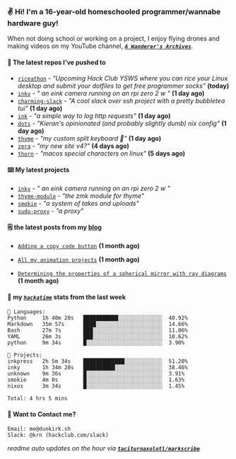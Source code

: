 ### ✌️ Hi! I'm a 16-year-old homeschooled programmer/wannabe hardware guy!

When not doing school or working on a project, I enjoy flying drones and making videos on my YouTube channel, [**_`A Wanderer's Archives`_**](https://youtube.com/@wanderer.archives).

#### 👷 The latest repos I've pushed to

- [`riceathon`](https://github.com/hackclub/riceathon) - _"Upcoming Hack Club YSWS where you can rice your Linux desktop and submit your dotfiles to get free programmer socks"_ **(today)**
- [`inky`](https://github.com/taciturnaxolotl/inky) - _" an eink camera running on an rpi zero 2 w "_ **(1 day ago)**
- [`charming-slack`](https://github.com/taciturnaxolotl/charming-slack) - _"A cool slack over ssh project with a pretty bubbletea tui"_ **(1 day ago)**
- [`ink`](https://github.com/taciturnaxolotl/ink) - _"a simple way to log http requests"_ **(1 day ago)**
- [`dots`](https://github.com/taciturnaxolotl/dots) - _"Kieran's opinionated (and probably slightly dumb) nix config"_ **(1 day ago)**
- [`thyme`](https://github.com/taciturnaxolotl/thyme) - _"my custom split keyboard 🫶"_ **(1 day ago)**
- [`zera`](https://github.com/taciturnaxolotl/zera) - _"my new site v4?"_ **(4 days ago)**
- [`thorn`](https://github.com/taciturnaxolotl/thorn) - _"macos special characters on linux"_ **(5 days ago)**

#### ⌨️ My latest projects

- [`inky`](https://github.com/taciturnaxolotl/inky) - _" an eink camera running on an rpi zero 2 w "_
- [`thyme-module`](https://github.com/taciturnaxolotl/thyme-module) - _"the zmk module for thyme"_
- [`smokie`](https://github.com/taciturnaxolotl/smokie) - _"a system of takes and uploads"_
- [`sudo-proxy`](https://github.com/taciturnaxolotl/sudo-proxy) - _"a proxy"_

#### 🗒️ the latest posts from my [blog](https://dunkirk.sh)

- [`Adding a copy code button`](https://dunkirk.sh/blog/adding-a-copy-button/) **(1 month ago)**

- [`All my animation projects`](https://dunkirk.sh/blog/my-animations/) **(1 month ago)**

- [`Determining the properties of a spherical mirror with ray diagrams`](https://dunkirk.sh/blog/spherical-ray-diagrams/) **(1 month ago)**



#### 📡 my [_`hackatime`_](https://waka.hackclub.com) stats from the last week

```text
💾 Languages:
Python     1h 40m 20s   ███████████░░░░░░░░░░░░░░  40.92%
Markdown   35m 57s      ████░░░░░░░░░░░░░░░░░░░░░  14.66%
Bash       27m 7s       ███░░░░░░░░░░░░░░░░░░░░░░  11.06%
YAML       26m 3s       ███░░░░░░░░░░░░░░░░░░░░░░  10.62%
python     9m 34s       █░░░░░░░░░░░░░░░░░░░░░░░░  3.90%

💼 Projects:
inkpress   2h 5m 34s    █████████████░░░░░░░░░░░░  51.20%
inky       1h 34m 20s   ██████████░░░░░░░░░░░░░░░  38.46%
unknown    9m 36s       █░░░░░░░░░░░░░░░░░░░░░░░░  3.91%
smokie     4m 0s        █░░░░░░░░░░░░░░░░░░░░░░░░  1.63%
nixos      3m 34s       █░░░░░░░░░░░░░░░░░░░░░░░░  1.45%

Total: 4 hrs 5 mins
```

#### 📮 Want to Contact me?

```text
Email: me@dunkirk.sh
Slack: @krn (hackclub.com/slack)
```

_readme auto updates on the hour via [**`taciturnaxolotl/markscribe`**](https://github.com/taciturnaxolotl/markscribe)_
